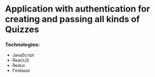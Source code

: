 # Application with authentication for creating and passing all kinds of Quizzes

### Technologies: 
 - JavaScript
 - ReactJS
 - Redux
 - Firebase
 




